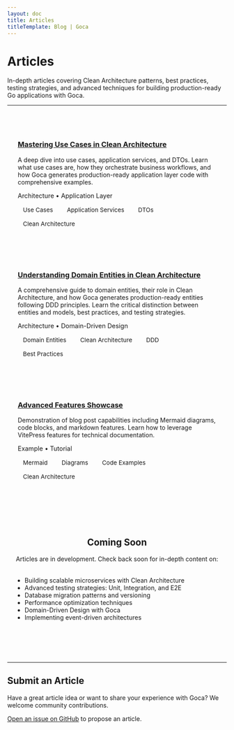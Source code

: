 ```yaml
---
layout: doc
title: Articles
titleTemplate: Blog | Goca
---
```


# Articles

In-depth articles covering Clean Architecture patterns, best practices, testing strategies, and advanced techniques for building production-ready Go applications with Goca.

---

<style scoped>
.article-list {
  margin-top: 2rem;
}

.article-item {
  padding: 1.5rem;
  border: 1px solid var(--vp-c-divider);
  border-radius: 8px;
  margin-bottom: 1.5rem;
  transition: all 0.3s ease;
}

.article-item:hover {
  border-color: var(--vp-c-brand);
  transform: translateY(-2px);
  box-shadow: 0 4px 12px rgba(0, 0, 0, 0.1);
}

.article-meta {
  color: var(--vp-c-text-2);
  font-size: 0.9rem;
  margin-top: 0.5rem;
}

.article-tags {
  display: flex;
  gap: 0.5rem;
  margin-top: 0.75rem;
  flex-wrap: wrap;
}

.article-tag {
  background: var(--vp-c-bg-soft);
  color: var(--vp-c-text-2);
  padding: 0.25rem 0.75rem;
  border-radius: 12px;
  font-size: 0.85rem;
  border: 1px solid var(--vp-c-divider);
}

.coming-soon {
  text-align: center;
  padding: 3rem 1rem;
  color: var(--vp-c-text-2);
}
</style>

<div class="article-list">

<div class="article-item">
  <h3>
    <a href="/goca/blog/articles/mastering-use-cases">Mastering Use Cases in Clean Architecture</a>
  </h3>
  <p>A deep dive into use cases, application services, and DTOs. Learn what use cases are, how they orchestrate business workflows, and how Goca generates production-ready application layer code with comprehensive examples.</p>
  <div class="article-meta">Architecture • Application Layer</div>
  <div class="article-tags">
    <span class="article-tag">Use Cases</span>
    <span class="article-tag">Application Services</span>
    <span class="article-tag">DTOs</span>
    <span class="article-tag">Clean Architecture</span>
  </div>
</div>

<div class="article-item">
  <h3>
    <a href="/goca/blog/articles/understanding-domain-entities">Understanding Domain Entities in Clean Architecture</a>
  </h3>
  <p>A comprehensive guide to domain entities, their role in Clean Architecture, and how Goca generates production-ready entities following DDD principles. Learn the critical distinction between entities and models, best practices, and testing strategies.</p>
  <div class="article-meta">Architecture • Domain-Driven Design</div>
  <div class="article-tags">
    <span class="article-tag">Domain Entities</span>
    <span class="article-tag">Clean Architecture</span>
    <span class="article-tag">DDD</span>
    <span class="article-tag">Best Practices</span>
  </div>
</div>

<div class="article-item">
  <h3>
    <a href="/goca/blog/articles/example-showcase">Advanced Features Showcase</a>
  </h3>
  <p>Demonstration of blog post capabilities including Mermaid diagrams, code blocks, and markdown features. Learn how to leverage VitePress features for technical documentation.</p>
  <div class="article-meta">Example • Tutorial</div>
  <div class="article-tags">
    <span class="article-tag">Mermaid</span>
    <span class="article-tag">Diagrams</span>
    <span class="article-tag">Code Examples</span>
    <span class="article-tag">Clean Architecture</span>
  </div>
</div>

<div class="coming-soon">
  <h2>Coming Soon</h2>
  <p>Articles are in development. Check back soon for in-depth content on:</p>
  <ul style="text-align: left; max-width: 600px; margin: 2rem auto;">
    <li>Building scalable microservices with Clean Architecture</li>
    <li>Advanced testing strategies: Unit, Integration, and E2E</li>
    <li>Database migration patterns and versioning</li>
    <li>Performance optimization techniques</li>
    <li>Domain-Driven Design with Goca</li>
    <li>Implementing event-driven architectures</li>
  </ul>
</div>

</div>

---

## Submit an Article

Have a great article idea or want to share your experience with Goca? We welcome community contributions.

[Open an issue on GitHub](https://github.com/sazardev/goca/issues/new?title=Article%20Proposal:) to propose an article.
